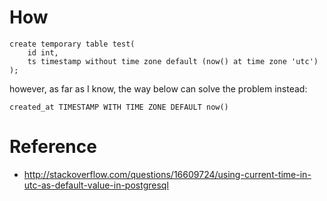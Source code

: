 # How

```
create temporary table test(
    id int, 
    ts timestamp without time zone default (now() at time zone 'utc')
);
```

however, as far as I know, the way below can solve the problem instead:

```
created_at TIMESTAMP WITH TIME ZONE DEFAULT now()
```

# Reference
 - http://stackoverflow.com/questions/16609724/using-current-time-in-utc-as-default-value-in-postgresql